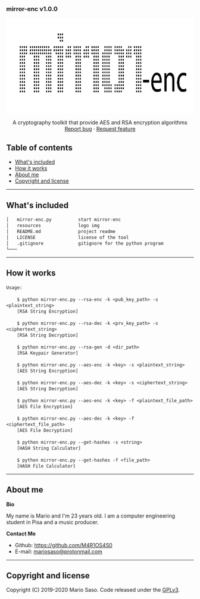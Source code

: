 ### mirror-enc v1.0.0

<p align="center">
  <a href="https://github.com/M4R1OS4S0/mirror-enc">
    <img src="https://github.com/M4R1OS4S0/mirror-enc/blob/master/resources/logo.png" alt="Logo" width=787 height=254>
  </a>


  <p align="center">
    A cryptography toolkit that provide AES and RSA encryption algorithms
    <br>
    <a href="https://github.com/M4R1OS4S0/mirror-enc/issues/new?template=bug.md">Report bug</a>
    ·
    <a href="https://github.com/M4R1OS4S0/mirror-enc/issues/new?template=feature.md&labels=feature">Request feature</a>
  </p>
</p>


## Table of contents

- [What's included](#whats-included)
- [How it works](#how-it-works)
- [About me](#about-me)
- [Copyright and license](#copyright-and-license)

--------------------------------------------------------------------------------

## What's included

```
│   mirror-enc.py          start mirror-enc
│   resources              logo img
│   README.md              project readme
│   LICENSE                license of the tool
│   .gitignore             gitignore for the python program   
└───
```

--------------------------------------------------------------------------------

## How it works

```
Usage:    
    
    $ python mirror-enc.py --rsa-enc -k <pub_key_path> -s <plaintext_string>
    [RSA String Encryption]
    
    $ python mirror-enc.py --rsa-dec -k <prv_key_path> -s <ciphertext_string>
    [RSA String Decryption]
    
    $ python mirror-enc.py --rsa-gen -d <dir_path>
    [RSA Keypair Generator]
    
    $ python mirror-enc.py --aes-enc -k <key> -s <plaintext_string>
    [AES String Encryption]
    
    $ python mirror-enc.py --aes-dec -k <key> -s <ciphertext_string>
    [AES String Decryption]
    
    $ python mirror-enc.py --aes-enc -k <key> -f <plaintext_file_path>
    [AES File Encryption]
    
    $ python mirror-enc.py --aes-dec -k <key> -f <ciphertext_file_path>
    [AES File Decryption]
    
    $ python mirror-enc.py --get-hashes -s <string>
    [HASH String Calculator]
    
    $ python mirror-enc.py --get-hashes -f <file_path>
    [HASH File Calculator]
```

--------------------------------------------------------------------------------

## About me

**Bio**

My name is Mario and I'm 23 years old. I am a computer engineering student in Pisa and a music producer.

**Contact Me**

- Github: <https://github.com/M4R1OS4S0>
- E-mail: mariosaso@protonmail.com

--------------------------------------------------------------------------------

## Copyright and license

Copyright (C) 2019-2020 Mario Saso. Code released under the [GPLv3](https://github.com/M4R1OS4S0/mirror-enc/blob/master/LICENSE).

